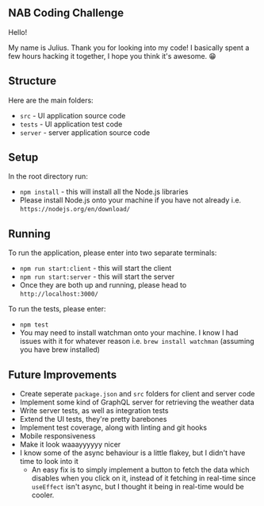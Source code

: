 ## NAB Coding Challenge

Hello!

My name is Julius. Thank you for looking into my code! I basically spent a few hours hacking it together, I hope you think it's awesome. :grin:

## Structure

Here are the main folders:
  - `src` - UI application source code
  - `tests` - UI application test code
  - `server` - server application source code

## Setup

In the root directory run:
  - `npm install` - this will install all the Node.js libraries
  - Please install Node.js onto your machine if you have not already i.e. `https://nodejs.org/en/download/`

## Running

To run the application, please enter into two separate terminals:
  - `npm run start:client` - this will start the client
  - `npm run start:server` - this will start the server
  - Once they are both up and running, please head to `http://localhost:3000/`

To run the tests, please enter:
  - `npm test`
  - You may need to install watchman onto your machine. I know I had issues with it for whatever reason i.e. `brew install watchman` (assuming you have brew installed)

## Future Improvements

- Create seperate `package.json` and `src` folders for client and server code
- Implement some kind of GraphQL server for retrieving the weather data
- Write server tests, as well as integration tests
- Extend the UI tests, they're pretty barebones
- Implement test coverage, along with linting and git hooks
- Mobile responsiveness
- Make it look waaayyyyyy nicer
- I know some of the async behaviour is a little flakey, but I didn't have time to look into it
  - An easy fix is to simply implement a button to fetch the data which disables when you click on it, instead of it fetching in real-time since `useEffect` isn't async, but I thought it being in real-time would be cooler.
